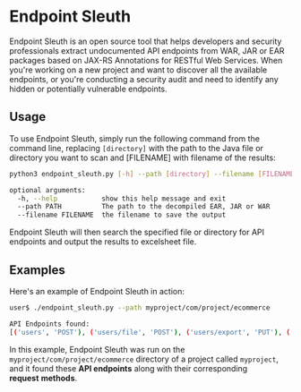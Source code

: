 # Endpoint Sleuth

Endpoint Sleuth is an open source tool that helps developers and security professionals extract undocumented API endpoints from WAR, JAR or EAR packages based on JAX-RS Annotations for RESTful Web Services. When you're working on a new project and want to discover all the available endpoints, or you're conducting a security audit and need to identify any hidden or potentially vulnerable endpoints.

## Usage

To use Endpoint Sleuth, simply run the following command from the command line, replacing `[directory]` with the path to the Java file or directory you want to scan and [FILENAME] with filename of the results:

```bash
python3 endpoint_sleuth.py [-h] --path [directory] --filename [FILENAME] 

optional arguments:
  -h, --help           show this help message and exit
  --path PATH          The path to the decompiled EAR, JAR or WAR
  --filename FILENAME  the filename to save the output

```

Endpoint Sleuth will then search the specified file or directory for API endpoints and output the results to excelsheet file.

## Examples

Here's an example of Endpoint Sleuth in action:

```bash
user$ ./endpoint_sleuth.py --path myproject/com/project/ecommerce

API Endpoints found:
[('users', 'POST'), ('users/file', 'POST'), ('users/export', 'PUT'), ('users/{userId}/linked-items', 'GET'), ('users/{userId}/linked-items', 'PUT'), ('users/{userId}/linked-categories', 'GET'), ('/health', 'GET')]

```

In this example, Endpoint Sleuth was run on the `myproject/com/project/ecommerce` directory of a project called `myproject`, and it found these **API endpoints** along with their corresponding **request** **methods**.
